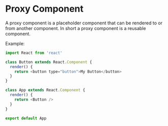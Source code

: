 # Proxy Component

A proxy component is a placeholder component that can be rendered to or from another component. In short a proxy component is a reusable component.

Example:

```js
import React from 'react'

class Button extends React.Component {
  render() {
    return <button type="button">My Button</button>
  }
}

class App extends React.Component {
  render() {
    return <Button />
  }
}

export default App
```
